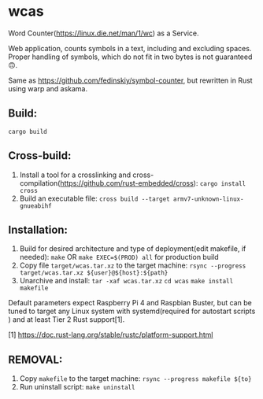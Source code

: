 # wcas
Word Counter(https://linux.die.net/man/1/wc) as a Service.

Web application, counts symbols in a text, including and excluding spaces. Proper handling of symbols, which do not fit in two bytes is not guaranteed 🙃.

Same as https://github.com/fedinskiy/symbol-counter, but rewritten in Rust using warp and askama.

## Build:
`cargo build`


## Cross-build:
1. Install a tool for a crosslinking and cross-compilation(https://github.com/rust-embedded/cross):
`cargo install cross`
2. Build an executable file:
`cross build --target armv7-unknown-linux-gnueabihf`


## Installation:
1. Build for desired architecture and type of deployment(edit makefile, if needed):
`make`
OR
`make EXEC=$(PROD) all` for production build
2. Copy file `target/wcas.tar.xz` to the target machine:
`rsync --progress target/wcas.tar.xz ${user}@${host}:${path}`
3. Unarchive and install:
`tar -xaf wcas.tar.xz`
`cd wcas`
`make install makefile`

Default parameters expect Raspberry Pi 4 and Raspbian Buster, but can be tuned to target any Linux system with systemd(required for autostart scripts ) and at least Tier 2 Rust support[1].

[1] https://doc.rust-lang.org/stable/rustc/platform-support.html


## REMOVAL:
1. Copy `makefile` to the target machine:
`rsync --progress makefile ${to}`
2. Run uninstall script:
`make uninstall`
